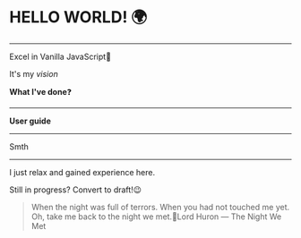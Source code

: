# HELLO WORLD! :earth_africa:
**********
Excel in Vanilla JavaScript:green_book:

It's my *vision*

**What I've done**:question:
**********
**User guide**
**********
Smth
**********
I just relax and gained experience here.

Still in progress? Convert to draft!:wink:

>When the night was full of terrors. When you had not touched me yet. Oh, take me back to the night we met.:microphone:Lord Huron — The Night We Met

